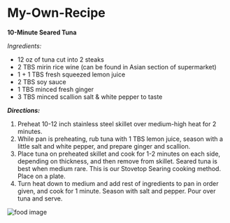 # My-Own-Recipe
**10-Minute Seared Tuna**

_Ingredients:_
* 12 oz of tuna cut into 2 steaks
* 2 TBS mirin rice wine (can be found in Asian section of supermarket)
* 1 + 1 TBS fresh squeezed lemon juice
* 2 TBS soy sauce
* 1 TBS minced fresh ginger
* 3 TBS minced scallion salt & white pepper to taste

_**Directions:**_

1. Preheat 10-12 inch stainless steel skillet over medium-high heat for 2 minutes.
2. While pan is preheating, rub tuna with 1 TBS lemon juice, season with a little salt and white pepper, and prepare ginger and scallion.
3. Place tuna on preheated skillet and cook for 1-2 minutes on each side, depending on thickness, and then remove from skillet. Seared tuna is best when medium rare. This is our Stovetop Searing cooking method. Place on a plate.
4. Turn heat down to medium and add rest of ingredients to pan in order given, and cook for 1 minute. Season with salt and pepper. Pour over tuna and serve.

![food image](http://www.whfoods.com/recipeimages/10minsearedtuna.jpg)
